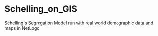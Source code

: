 # Schelling_on_GIS
Schelling's Segregation Model run with real world demographic data and maps in NetLogo
